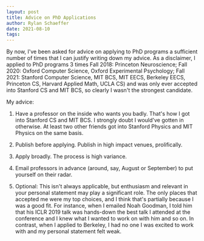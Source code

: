```yaml
---
layout: post
title: Advice on PhD Applications
author: Rylan Schaeffer
date: 2021-08-10
tags: 
---
```


By now, I've been asked for advice on applying to PhD programs a sufficient number of times 
that I can justify writing down my advice. As a disclaimer, I applied to PhD programs 3 times 
 Fall 2018: Princeton Neuroscience; Fall 2020: Oxford Computer Science, Oxford Experimental
Psychology; Fall 2021: Stanford Computer Science, MIT BCS, MIT EECS, Berkeley EECS, Princeton CS,
Harvard Applied Math, UCLA CS) and was only ever accepted into Stanford CS and MIT BCS, so
clearly I wasn't the strongest candidate.

My advice:

1. Have a professor on the inside who wants you badly. That's how I got into
  Stanford CS and MIT BCS. I strongly doubt I would've gotten in otherwise. At least two other
   friends got into Stanford Physics and MIT Physics on the same basis. 

2. Publish before applying. Publish in high impact venues, prolifically.

3. Apply broadly. The process is high variance.

4. Email professors in advance (around, say, August or September) to put yourself on their
 radar.

5. Optional: This isn't always applicable, but enthusiasm and relevant in your personal
 statement may play a significant role. The only places that accepted me were my top choices, and 
 I think that's partially because I was a good fit. For instance, when I emailed Noah Goodman,
 I told him that his ICLR 2019 talk was hands-down the best talk I attended at the conference 
 and I knew what I wanted to work on with him and so on. In contrast, when I applied to Berkeley,
 I had no one I was excited to work with and my personal statement felt weak.